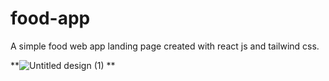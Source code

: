 # food-app
A simple food web app landing page created with react js and tailwind css.

**![Untitled design (1)](https://github.com/Elijah-James14/food-app/assets/123472108/dc237a8d-0fa0-481a-9844-86e8c3faf799)
**
